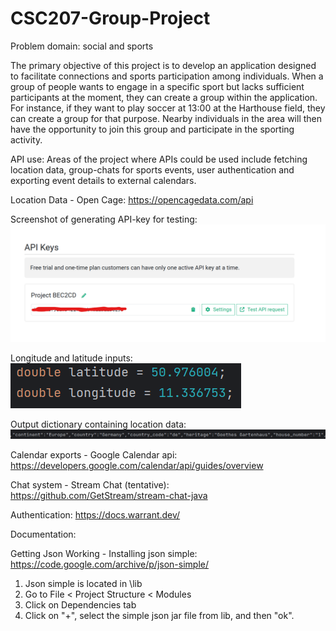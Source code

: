 # CSC207-Group-Project

Problem domain: social and sports 

The primary objective of this project is to develop an application designed to facilitate connections
and sports participation among individuals. When a group of people wants to engage in a specific sport but
lacks sufficient participants at the moment, they can create a group within the application. 
For instance, if they want to play soccer at 13:00 at the Harthouse field, they can create a group
for that purpose. Nearby individuals in the area will then have the opportunity to join this group
and participate in the sporting activity.

API use:
Areas of the project where APIs could be used include fetching location data, group-chats for sports events, 
user authentication and exporting event details to external calendars.

Location Data - Open Cage:
https://opencagedata.com/api

Screenshot of generating API-key for testing:  
![Alt text](images/openCage.png?raw=true)

Longitude and latitude inputs:  
![Alt text](images/longlat.png?raw=true)

Output dictionary containing location data:  
![Alt text](images/goethes.png?raw=true)

Calendar exports - Google Calendar api:
https://developers.google.com/calendar/api/guides/overview

Chat system - Stream Chat (tentative):
https://github.com/GetStream/stream-chat-java

Authentication:
https://docs.warrant.dev/

Documentation:

Getting Json Working - Installing json simple:
https://code.google.com/archive/p/json-simple/
1) Json simple is located in \lib
2) Go to File < Project Structure < Modules
3) Click on Dependencies tab
4) Click on "+", select the simple json jar file from lib, and then "ok".




